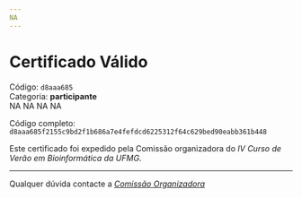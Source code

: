 ```yaml
---
NA
---
```


# Certificado Válido

Código: `d8aaa685`<br>
Categoria: **participante**<br>
NA
NA
NA
NA


Código completo: `d8aaa685f2155c9bd2f1b686a7e4fefdcd6225312f64c629bed90eabb361b448`


Este certificado foi expedido pela Comissão organizadora do *IV Curso de Verão em Bioinformática da UFMG*.

----

Qualquer dúvida contacte a [_Comissão Organizadora_](<mailto:cursobioinfoufmg@gmail.com$subject=[Certificados]>)


